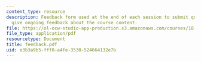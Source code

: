 ```yaml
---
content_type: resource
description: Feedback form used at the end of each session to submit questions and
  give ongoing feedback about the course content.
file: https://ol-ocw-studio-app-production.s3.amazonaws.com/courses/18-098-street-fighting-mathematics-january-iap-2008/e3b3a9b5fff8a4fe3530524664132e7b_feedback.pdf
file_type: application/pdf
resourcetype: Document
title: feedback.pdf
uid: e3b3a9b5-fff8-a4fe-3530-524664132e7b
---
```

